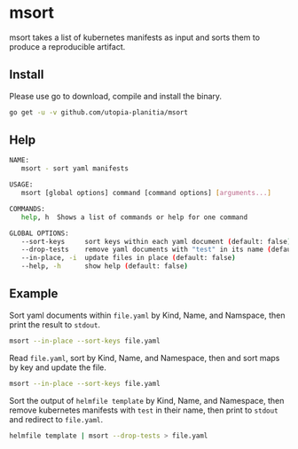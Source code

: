 # msort

msort takes a list of kubernetes manifests as input and sorts them to produce a reproducible artifact.

## Install

Please use go to download, compile and install the binary.

``` bash
go get -u -v github.com/utopia-planitia/msort
```

## Help

``` bash
NAME:
   msort - sort yaml manifests

USAGE:
   msort [global options] command [command options] [arguments...]

COMMANDS:
   help, h  Shows a list of commands or help for one command

GLOBAL OPTIONS:
   --sort-keys     sort keys within each yaml document (default: false)
   --drop-tests    remove yaml documents with "test" in its name (default: false)
   --in-place, -i  update files in place (default: false)
   --help, -h      show help (default: false)

```

## Example

Sort yaml documents within `file.yaml` by Kind, Name, and Namspace, then print the result to `stdout`.

``` bash
msort --in-place --sort-keys file.yaml
```

Read `file.yaml`, sort by Kind, Name, and Namespace, then and sort maps by key and update the file.

``` bash
msort --in-place --sort-keys file.yaml
```

Sort the output of `helmfile template` by Kind, Name, and Namespace, then remove kubernetes manifests with `test` in their name, then print to `stdout` and redirect to `file.yaml`.

``` bash
helmfile template | msort --drop-tests > file.yaml
```
